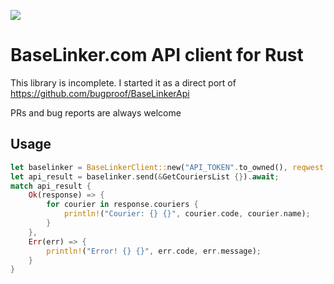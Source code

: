 ![](https://baselinker.com/assets/images/favicons/apple-icon-57x57.png)

# BaseLinker.com API client for Rust

This library is incomplete. I started it as a direct port of https://github.com/bugproof/BaseLinkerApi

PRs and bug reports are always welcome

## Usage

```rs
let baselinker = BaseLinkerClient::new("API_TOKEN".to_owned(), reqwest::Client::new());
let api_result = baselinker.send(&GetCouriersList {}).await;
match api_result {
    Ok(response) => {
        for courier in response.couriers {
            println!("Courier: {} {}", courier.code, courier.name);
        }
    },
    Err(err) => {
        println!("Error! {} {}", err.code, err.message);
    }
}
```
